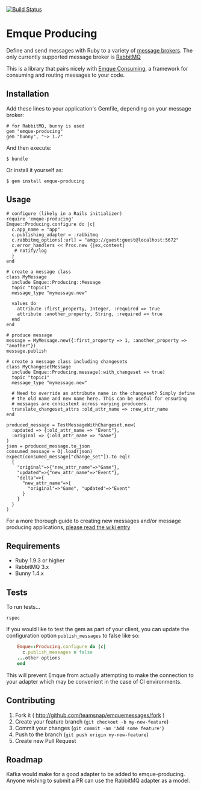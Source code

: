 [![Build Status](https://travis-ci.org/emque/emque-producing.png)](https://travis-ci.org/emque/emque-producing)

# Emque Producing

Define and send messages with Ruby to a variety of [message brokers](http://en.wikipedia.org/wiki/Message_broker).
The only currently supported message broker is [RabbitMQ](https://www.rabbitmq.com)

This is a library that pairs nicely with [Emque
Consuming](https://www.github.com/teamsnap/emque-consuming), a framework for
consuming and routing messages to your code.

## Installation

Add these lines to your application's Gemfile, depending on your message broker:

    # for RabbitMQ, bunny is used
    gem "emque-producing"
    gem "bunny", "~> 1.7"

And then execute:

    $ bundle

Or install it yourself as:

    $ gem install emque-producing

## Usage

    # configure (likely in a Rails initializer)
    require 'emque-producing'
    Emque::Producing.configure do |c|
      c.app_name = "app"
      c.publishing_adapter = :rabbitmq
      c.rabbitmq_options[:url] = "amqp://guest:guest@localhost:5672"
      c.error_handlers << Proc.new {|ex,context|
       # notify/log
      }
    end

    # create a message class
    class MyMessage
      include Emque::Producing::Message
      topic "topic1"
      message_type "mymessage.new"

      values do
        attribute :first_property, Integer, :required => true
        attribute :another_property, String, :required => true
      end
    end

    # produce message
    message = MyMessage.new({:first_property => 1, :another_property => "another"})
    message.publish

    # create a message class including changesets
    class MyChangesetMessage
      include Emque::Producing.message(:with_changeset => true)
      topic "topic1"
      message_type "mymessage.new"

      # Need to override an attribute name in the changeset? Simply define
      # the old name and new name here. This can be useful for ensuring
      # messages are consistent across varying producers.
      translate_changeset_attrs :old_attr_name => :new_attr_name
    end

    produced_message = TestMessageWithChangeset.new(
      :updated => {:old_attr_name => "Event"},
      :original => {:old_attr_name => "Game"}
    )
    json = produced_message.to_json
    consumed_message = Oj.load(json)
    expect(consumed_message["change_set"]).to eql(
      {
        "original"=>{"new_attr_name"=>"Game"},
        "updated"=>{"new_attr_name"=>"Event"},
        "delta"=>{
          "new_attr_name"=>{
            "original"=>"Game", "updated"=>"Event"
          }
        }
      }
    )

For a more thorough guide to creating new messages and/or message producing
applications, [please read the wiki
entry](https://github.com/teamsnap/emque-producing/wiki/Creating-New-Producing-Applications)

## Requirements

* Ruby 1.9.3 or higher
* RabbitMQ 3.x
* Bunny 1.4.x

## Tests

To run tests...

```
rspec
```

If you would like to test the gem as part of your client, you can update the
configuration option `publish_messages` to false like so:
```ruby
    Emque::Producing.configure do |c|
      c.publish_messages = false
    ...other options
    end
```
This will prevent Emque from actually attempting to make the connection to your
adapter which may be convenient in the case of CI environments.

## Contributing

1. Fork it ( http://github.com/teamsnap/emquemessages/fork )
2. Create your feature branch (`git checkout -b my-new-feature`)
3. Commit your changes (`git commit -am 'Add some feature'`)
4. Push to the branch (`git push origin my-new-feature`)
5. Create new Pull Request

## Roadmap

Kafka would make for a good adapter to be added to emque-producing. Anyone
wishing to submit a PR can use the RabbitMQ adapter as a model.
